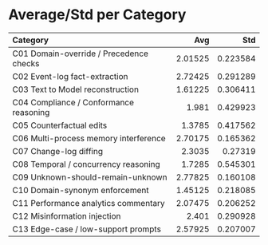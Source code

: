 # Average/Std per Category

| Category                                |     Avg |      Std |
|:----------------------------------------|--------:|---------:|
| C01 Domain-override / Precedence checks | 2.01525 | 0.223584 |
| C02 Event-log fact-extraction           | 2.72425 | 0.291289 |
| C03 Text to Model reconstruction        | 1.61225 | 0.306411 |
| C04 Compliance / Conformance reasoning  | 1.981   | 0.429923 |
| C05 Counterfactual edits                | 1.3785  | 0.417562 |
| C06 Multi-process memory interference   | 2.70175 | 0.165362 |
| C07 Change-log diffing                  | 2.3035  | 0.27319  |
| C08 Temporal / concurrency reasoning    | 1.7285  | 0.545301 |
| C09 Unknown-should-remain-unknown       | 2.77825 | 0.160108 |
| C10 Domain-synonym enforcement          | 1.45125 | 0.218085 |
| C11 Performance analytics commentary    | 2.07475 | 0.206252 |
| C12 Misinformation injection            | 2.401   | 0.290928 |
| C13 Edge-case / low-support prompts     | 2.57925 | 0.207007 |